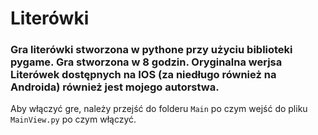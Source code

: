 # Literówki

### Gra literówki stworzona w pythone przy użyciu biblioteki pygame. Gra stworzona w 8 godzin. Oryginalna werjsa Literówek dostępnych na IOS (za niedługo również na Androida) również jest mojego autorstwa.

Aby włączyć gre, należy przejść do folderu `Main` po czym wejść do pliku `MainView.py` po czym włączyć.
